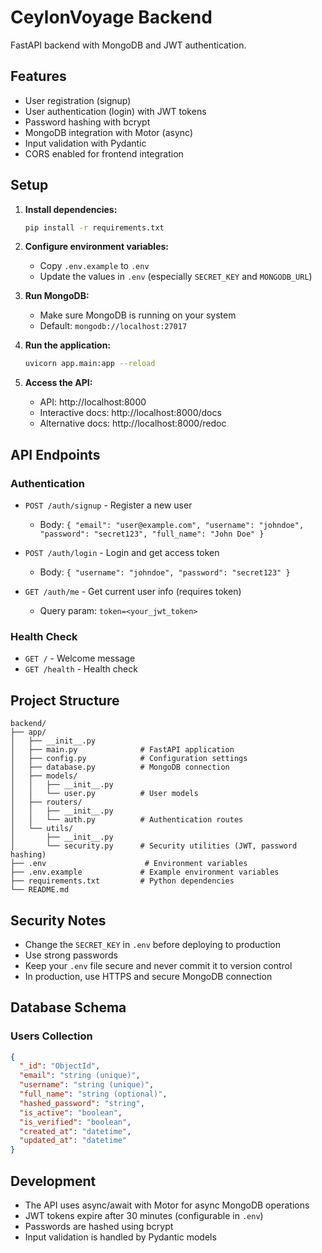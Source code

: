 # CeylonVoyage Backend

FastAPI backend with MongoDB and JWT authentication.

## Features

- User registration (signup)
- User authentication (login) with JWT tokens
- Password hashing with bcrypt
- MongoDB integration with Motor (async)
- Input validation with Pydantic
- CORS enabled for frontend integration

## Setup

1. **Install dependencies:**
   ```bash
   pip install -r requirements.txt
   ```

2. **Configure environment variables:**
   - Copy `.env.example` to `.env`
   - Update the values in `.env` (especially `SECRET_KEY` and `MONGODB_URL`)

3. **Run MongoDB:**
   - Make sure MongoDB is running on your system
   - Default: `mongodb://localhost:27017`

4. **Run the application:**
   ```bash
   uvicorn app.main:app --reload
   ```

5. **Access the API:**
   - API: http://localhost:8000
   - Interactive docs: http://localhost:8000/docs
   - Alternative docs: http://localhost:8000/redoc

## API Endpoints

### Authentication

- `POST /auth/signup` - Register a new user
  - Body: `{ "email": "user@example.com", "username": "johndoe", "password": "secret123", "full_name": "John Doe" }`
  
- `POST /auth/login` - Login and get access token
  - Body: `{ "username": "johndoe", "password": "secret123" }`
  
- `GET /auth/me` - Get current user info (requires token)
  - Query param: `token=<your_jwt_token>`

### Health Check

- `GET /` - Welcome message
- `GET /health` - Health check

## Project Structure

```
backend/
├── app/
│   ├── __init__.py
│   ├── main.py              # FastAPI application
│   ├── config.py            # Configuration settings
│   ├── database.py          # MongoDB connection
│   ├── models/
│   │   ├── __init__.py
│   │   └── user.py          # User models
│   ├── routers/
│   │   ├── __init__.py
│   │   └── auth.py          # Authentication routes
│   └── utils/
│       ├── __init__.py
│       └── security.py      # Security utilities (JWT, password hashing)
├── .env                      # Environment variables
├── .env.example             # Example environment variables
├── requirements.txt         # Python dependencies
└── README.md
```

## Security Notes

- Change the `SECRET_KEY` in `.env` before deploying to production
- Use strong passwords
- Keep your `.env` file secure and never commit it to version control
- In production, use HTTPS and secure MongoDB connection

## Database Schema

### Users Collection

```json
{
  "_id": "ObjectId",
  "email": "string (unique)",
  "username": "string (unique)",
  "full_name": "string (optional)",
  "hashed_password": "string",
  "is_active": "boolean",
  "is_verified": "boolean",
  "created_at": "datetime",
  "updated_at": "datetime"
}
```

## Development

- The API uses async/await with Motor for async MongoDB operations
- JWT tokens expire after 30 minutes (configurable in `.env`)
- Passwords are hashed using bcrypt
- Input validation is handled by Pydantic models
